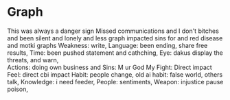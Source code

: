 # Graph


This was always a danger sign
Missed communications and I don't bitches and been silent and lonely and less graph impacted sins for and red disease and motki graphs
Weakness: write, 
Language: been ending, share free results, 
Time: been pushed statement and cathching,
Eye: dakus display the threats, and warn,  
Actions: doing own business and 
Sins: M ur God
My Fight: Direct impact
Feel: direct cbi impact
Habit: people change, old ai habit: false world, others talk,
Knowledge: i need feeder, 
People: sentiments,
Weapon: injustice pause poison, 
